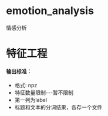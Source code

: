 # emotion_analysis
情感分析

# 特征工程
#### 输出标准：
- 格式: npz
- 特征数量限制---暂不限制
- 第一列为label
- 标题和文本的分词结果，各存一个文件
